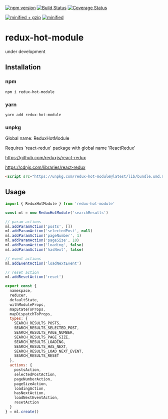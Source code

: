 [![npm version](https://badge.fury.io/js/redux-hot-module.svg)](https://badge.fury.io/js/redux-hot-module)
[![Build Status](https://travis-ci.com/gavrya/redux-hot-module.svg?branch=master)](https://travis-ci.com/gavrya/redux-hot-module)
[![Coverage Status](https://coveralls.io/repos/github/gavrya/redux-hot-module/badge.svg?branch=master)](https://coveralls.io/github/gavrya/redux-hot-module?branch=master)

[![minified + gzip](https://badgen.net/bundlephobia/minzip/redux-hot-module)](https://bundlephobia.com/result?p=redux-hot-module@latest)
[![minified](https://badgen.net/bundlephobia/min/redux-hot-module)](https://bundlephobia.com/result?p=redux-hot-module@latest)

# redux-hot-module

under development

## Installation

### npm

```shell
npm i redux-hot-module
```

### yarn

```shell
yarn add redux-hot-module
```

### unpkg

Global name: ReduxHotModule

Requires 'react-redux' package with global name 'ReactRedux'

https://github.com/reduxjs/react-redux

https://cdnjs.com/libraries/react-redux

```html
<script src="https://unpkg.com/redux-hot-module@latest/lib/bundle.umd.min.js"></script>
```

## Usage

```js
import { ReduxHotModule } from 'redux-hot-module'

const ml = new ReduxHotModule('searchResults')

// param actions
ml.addParamAction('posts', [])
ml.addParamAction('selectedPost', null)
ml.addParamAction('pageNumber', 1)
ml.addParamAction('pageSize', 10)
ml.addParamAction('loading', false)
ml.addParamAction('hasNext', false)

// event actions
ml.addEventAction('loadNextEvent')

// reset action
ml.addResetAction('reset')

export const {
  namespace,
  reducer,
  defaultState,
  withModuleProps,
  mapStateToProps,
  mapDispatchToProps,
  types: {
    SEARCH_RESULTS_POSTS,
    SEARCH_RESULTS_SELECTED_POST,
    SEARCH_RESULTS_PAGE_NUMBER,
    SEARCH_RESULTS_PAGE_SIZE,
    SEARCH_RESULTS_LOADING,
    SEARCH_RESULTS_HAS_NEXT,
    SEARCH_RESULTS_LOAD_NEXT_EVENT,
    SEARCH_RESULTS_RESET
  },
  actions: {
    postsAction,
    selectedPostAction,
    pageNumberAction,
    pageSizeAction,
    loadingAction,
    hasNextAction,
    loadNextEventAction,
    resetAction
  }
} = ml.create()
```
